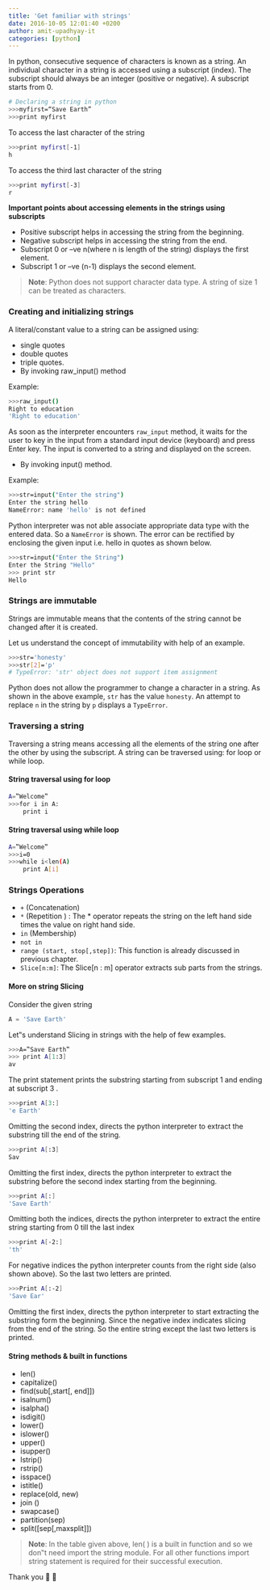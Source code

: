 ```yaml
---
title: 'Get familiar with strings'
date: 2016-10-05 12:01:40 +0200
author: amit-upadhyay-it
categories: [python]
---
```


In python, consecutive sequence of characters is known as a string. An individual character in a string is accessed using a subscript (index). The subscript should always be an integer (positive or negative). A subscript starts from 0.

```sh
# Declaring a string in python
>>>myfirst=“Save Earth”
>>>print myfirst
```

To access the last character of the string

```sh
>>>print myfirst[-1]
h
```

To access the third last character of the string

```sh
>>>print myfirst[-3]
r
```
**Important points about accessing elements in the strings using subscripts**

- Positive subscript helps in accessing the string from the beginning.
- Negative subscript helps in accessing the string from the end.
- Subscript 0 or –ve n(where n is length of the string) displays the first element.
- Subscript 1 or –ve (n-1) displays the second element.

> **Note**: Python does not support character data type. A string of size 1 can be treated as characters.

### Creating and initializing strings

A literal/constant value to a string can be assigned using:
- single quotes
- double quotes
- triple quotes.
- By invoking raw_input() method

Example:

```sh
>>>raw_input()
Right to education
'Right to education'
```
As soon as the interpreter encounters `raw_input` method, it waits for the user to key in the input from a standard input device (keyboard) and press Enter key. The input is converted to a string and displayed on the screen.

- By invoking input() method.

Example:

```sh
>>>str=input("Enter the string")
Enter the string hello
NameError: name 'hello' is not defined
```

Python interpreter was not able associate appropriate data type with the entered data. So a `NameError` is shown. The error can be rectified by enclosing the given input i.e. hello in quotes as shown below.

```sh
>>>str=input("Enter the String")
Enter the String "Hello"
>>> print str
Hello
```

### Strings are immutable

Strings are immutable means that the contents of the string cannot be changed after it is created.

Let us understand the concept of immutability with help of an example.

```sh
>>>str='honesty'
>>>str[2]='p'
# TypeError: 'str' object does not support item assignment

```

Python does not allow the programmer to change a character in a string. As shown in the above example, `str` has the value `honesty`. An attempt to replace `n` in the string by `p` displays a `TypeError`.

### Traversing a string
Traversing a string means accessing all the elements of the string one after the other by using the subscript. A string can be traversed using: for loop or while loop.

#### String traversal using for loop

```sh
A=‟Welcome‟
>>>for i in A:
	print i
```

#### String traversal using while loop

```sh
A=‟Welcome‟
>>>i=0
>>>while i<len(A)
	print A[i]
```

### Strings Operations

- `+` (Concatenation)
- `*` (Repetition ) : The * operator repeats the string on the left hand side times the value on right hand side.
- `in` (Membership)
- `not in`
- `range (start, stop[,step])`: This function is already discussed in previous chapter.
- `Slice[n:m]`: The Slice[n : m] operator extracts sub parts from the strings.

#### More on string Slicing

Consider the given string

```py
A = 'Save Earth'
```

Let‟s understand Slicing in strings with the help of few examples.

```sh
>>>A=‟Save Earth‟
>>> print A[1:3]
av
```
The print statement prints the substring starting from subscript 1 and ending at subscript 3 .

```sh
>>>print A[3:]
'e Earth'
```
Omitting the second index, directs the python interpreter to extract the substring till the end of the string.

```sh
>>>print A[:3]
Sav
```
Omitting the first index, directs the python interpreter to extract the substring before the second index starting from the beginning.

```sh
>>>print A[:]
'Save Earth'
```
Omitting both the indices, directs the python interpreter to extract the entire string
starting from 0 till the last index

```sh
>>>print A[-2:]
'th'
```

For negative indices the python interpreter counts from the right side (also shown
above). So the last two letters are printed.

```sh
>>>Print A[:-2]
'Save Ear'
```

Omitting the first index, directs the python interpreter to start extracting the substring form the beginning. Since the negative index indicates slicing from the end of the string. So the entire string except the last two letters is printed.


#### String methods & built in functions

- len()
- capitalize()
- find(sub[,start[, end]])
- isalnum()
- isalpha()
- isdigit()
- lower()
- islower()
- upper()
- isupper()
- lstrip()
- rstrip()
- isspace()
- istitle()
- replace(old, new)
- join ()
- swapcase()
- partition(sep)
- split([sep[,maxsplit]])


> **Note**: In the table given above, len( ) is a built in function and so we don‟t need import the string module. For all other functions import string statement is required for their successful execution.










Thank you 🎂 👏
